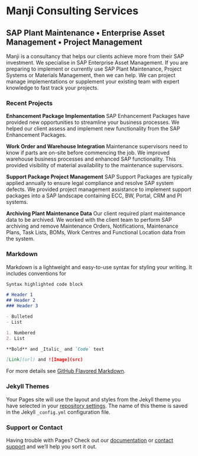 # Manji Consulting Services
## SAP Plant Maintenance • Enterprise Asset Management • Project Management

Manji is a consultancy that helps our clients achieve more from their SAP investment. 
We specialise in SAP Enterprise Asset Management. 
If you are preparing to implement or currently use SAP Plant Maintenance, Project Systems or Materials Management, then we can help. We can project manage implementations or supplement your existing team with expert knowledge to fast track your projects.

### Recent Projects
**Enhancement Package Implementation**
SAP Enhancement Packages have provided new opportunities to streamline your business processes. We helped our client assess and implement new functionality from the SAP Enhancement Packages.

**Work Order and Warehouse Integration**
Maintenance supervisors need to know if parts are on-site before commencing the job.  We improved warehouse business processes and enhanced SAP functionality. This provided visibility of material availability to the maintenance supervisors.

**Support Package Project Management**
SAP Support Packages are typically applied annually to ensure legal compliance and resolve SAP system defects.  We provided project management assistance to implement support packages into a SAP landscape containing ECC, BW, Portal, CRM and PI systems.

**Archiving Plant Maintenance Data**
Our client required plant maintenance data to be archived.  We worked with the client team to perform SAP archiving and remove Maintenance Orders, Notifications, Maintenance Plans, Task Lists, BOMs, Work Centres and Functional Location data from the system.


### Markdown

Markdown is a lightweight and easy-to-use syntax for styling your writing. It includes conventions for

```markdown
Syntax highlighted code block

# Header 1
## Header 2
### Header 3

- Bulleted
- List

1. Numbered
2. List

**Bold** and _Italic_ and `Code` text

[Link](url) and ![Image](src)
```

For more details see [GitHub Flavored Markdown](https://guides.github.com/features/mastering-markdown/).

### Jekyll Themes

Your Pages site will use the layout and styles from the Jekyll theme you have selected in your [repository settings](https://github.com/gillybrisvegas/manji/settings). The name of this theme is saved in the Jekyll `_config.yml` configuration file.

### Support or Contact

Having trouble with Pages? Check out our [documentation](https://help.github.com/categories/github-pages-basics/) or [contact support](https://github.com/contact) and we’ll help you sort it out.

